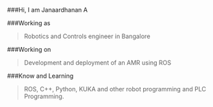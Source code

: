 ###Hi, I am Janaardhanan A

###Working as
>Robotics and Controls engineer in Bangalore

###Working on
>Development and deployment of an AMR using ROS

###Know and Learning
>ROS, C++, Python, KUKA and other robot programming and PLC Programming.
